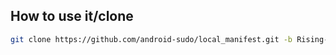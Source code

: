 ## How to use it/clone

```bash
git clone https://github.com/android-sudo/local_manifest.git -b Rising-14.0 .repo/local_manifests
```
